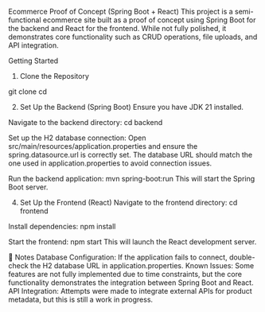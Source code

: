 Ecommerce Proof of Concept (Spring Boot + React)
This project is a semi-functional ecommerce site built as a proof of concept using Spring Boot for the backend and React for the frontend. While not fully polished, it demonstrates core functionality such as CRUD operations, file uploads, and API integration.

Getting Started
1. Clone the Repository

git clone <repo-url>
cd <project-folder>

2. Set Up the Backend (Spring Boot)
Ensure you have JDK 21 installed.

Navigate to the backend directory:
cd backend

Set up the H2 database connection:
Open src/main/resources/application.properties and ensure the spring.datasource.url is correctly set.
The database URL should match the one used in application.properties to avoid connection issues.

Run the backend application:
mvn spring-boot:run
This will start the Spring Boot server.

4. Set Up the Frontend (React)
Navigate to the frontend directory:
cd frontend

Install dependencies:
npm install

Start the frontend:
npm start
This will launch the React development server.

📌 Notes
Database Configuration: If the application fails to connect, double-check the H2 database URL in application.properties.
Known Issues: Some features are not fully implemented due to time constraints, but the core functionality demonstrates the integration between Spring Boot and React.
API Integration: Attempts were made to integrate external APIs for product metadata, but this is still a work in progress.
